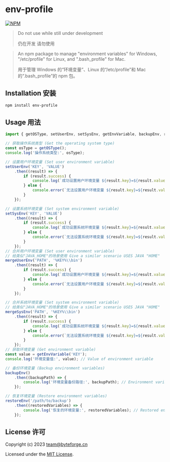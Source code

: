 # env-profile

[![NPM](https://nodei.co/npm/env-profile.png?downloads=true&stars=true)](https://www.npmjs.com/package/env-profile)

> Do not use while still under development
>
> 仍在开发 请勿使用

> An npm package to manage "environment variables" for Windows, "/etc/profile" for Linux, and ".bash_profile" for Mac.
>
> 用于管理 Windows 的“环境变量”、Linux 的“/etc/profile”和 Mac 的“.bash_profile”的 npm 包。
>

## Installation 安装

```bash
npm install env-profile
```

## Usage 用法

```js
import { getOSType, setUserEnv, setSysEnv, getEnvVariable, backupEnv, restoreEnv, mergeUserEnv, mergeSysEnv } from 'env-profile';

// 获取操作系统类型 (Get the operating system type)
const osType = getOSType();
console.log('操作系统类型:', osType);

// 设置用户环境变量 (Set user environment variable)
setUserEnv('KEY', 'VALUE')
    .then((result) => {
        if (result.success) {
            console.log(`成功设置用户环境变量 ${result.key}=${result.value}`); // Successfully set user environment variable
        } else {
            console.error(`无法设置用户环境变量 ${result.key}=${result.value}: ${result.error}`); // Failed to set user environment variable
        }
    });

// 设置系统环境变量 (Set system environment variable)
setSysEnv('KEY', 'VALUE')
    .then((result) => {
        if (result.success) {
            console.log(`成功设置系统环境变量 ${result.key}=${result.value}`); // Successfully set system environment variable
        } else {
            console.error(`无法设置系统环境变量 ${result.key}=${result.value}: ${result.error}`); // Failed to set system environment variable
        }
    });
// 合并用户环境变量 (Set user environment variable)
// 给类似"JAVA_HOME"的场景使用 Give a similar scenario USES JAVA "HOME"
mergeUserEnv('PATH', '%KEY%\\bin')
    .then((result) => {
        if (result.success) {
            console.log(`成功设置用户环境变量 ${result.key}=${result.value}`); // Successfully set user environment variable
        } else {
            console.error(`无法设置用户环境变量 ${result.key}=${result.value}: ${result.error}`); // Failed to set user environment variable
        }
    });

// 合并系统环境变量 (Set system environment variable) 
// 给类似"JAVA_HOME"的场景使用 Give a similar scenario USES JAVA "HOME"
mergeSysEnv('PATH', '%KEY%\\bin')
    .then((result) => {
        if (result.success) {
            console.log(`成功设置系统环境变量 ${result.key}=${result.value}`); // Successfully set system environment variable
        } else {
            console.error(`无法设置系统环境变量 ${result.key}=${result.value}: ${result.error}`); // Failed to set system environment variable
        }
    });
// 获取环境变量 (Get environment variable)
const value = getEnvVariable('KEY');
console.log('环境变量值:', value); // Value of environment variable

// 备份环境变量 (Backup environment variables)
backupEnv()
    .then((backupPath) => {
        console.log('环境变量备份路径:', backupPath); // Environment variables backed up to
    });

// 恢复环境变量 (Restore environment variables)
restoreEnv('/path/to/backup')
    .then((restoredVariables) => {
        console.log('恢复的环境变量:', restoredVariables); // Restored environment variables
    });
```

## License 许可

Copyright (c) 2023 team@byteforge.cn

Licensed under the [MIT License](LICENSE).
